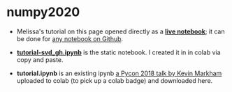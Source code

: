 # numpy2020

- Melissa's tutorial on this page
opened directly as a [**live notebook**](https://colab.research.google.com/github/bjnath/numpy_ipynb/blob/master/tutorial-svd_gh.ipynb);
it can be done for [any notebook on Github](https://colab.research.google.com/github/googlecolab/colabtools/blob/master/notebooks/colab-github-demo.ipynb).

- [**tutorial-svd_gh.ipynb**](https://github.com/bjnath/numpy_ipynb/blob/master/tutorial-svd_gh.ipynb) is the static notebook. I created it in in colab via copy and paste.

- **tutorial.ipynb** is an existing ipynb 
[a Pycon 2018 talk by Kevin Markham](https://github.com/justmarkham/pycon-2018-tutorial/blob/master/tutorial.ipynb) 
uploaded to colab (to pick up a colab badge) and downloaded here.
